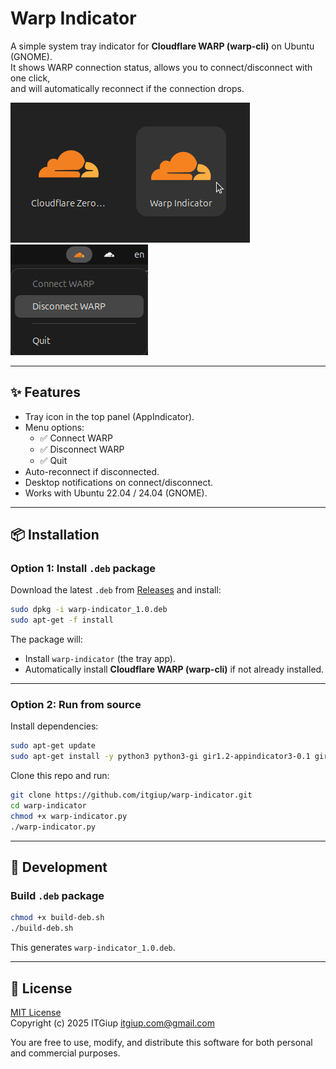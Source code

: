 # Warp Indicator

A simple system tray indicator for **Cloudflare WARP (warp-cli)** on Ubuntu (GNOME).  
It shows WARP connection status, allows you to connect/disconnect with one click,  
and will automatically reconnect if the connection drops.

![screenshot](docs/app_warp_indication.png)
![screenshot](docs/Screenshot.png)

---

## ✨ Features
- Tray icon in the top panel (AppIndicator).
- Menu options:
  - ✅ Connect WARP
  - ✅ Disconnect WARP
  - ✅ Quit
- Auto-reconnect if disconnected.
- Desktop notifications on connect/disconnect.
- Works with Ubuntu 22.04 / 24.04 (GNOME).

---

## 📦 Installation

### Option 1: Install `.deb` package
Download the latest `.deb` from [Releases](https://github.com/itgiup/warp-indicator/releases) and install:

```bash
sudo dpkg -i warp-indicator_1.0.deb
sudo apt-get -f install
```

The package will:
- Install `warp-indicator` (the tray app).
- Automatically install **Cloudflare WARP (warp-cli)** if not already installed.

---

### Option 2: Run from source
Install dependencies:

```bash
sudo apt-get update
sudo apt-get install -y python3 python3-gi gir1.2-appindicator3-0.1 gir1.2-notify-0.7
```

Clone this repo and run:

```bash
git clone https://github.com/itgiup/warp-indicator.git
cd warp-indicator
chmod +x warp-indicator.py
./warp-indicator.py
```

---

## 🔧 Development

### Build `.deb` package
```bash
chmod +x build-deb.sh
./build-deb.sh
```

This generates `warp-indicator_1.0.deb`.

---

## 📜 License
[MIT License](LICENSE)  
Copyright (c) 2025 ITGiup <itgiup.com@gmail.com>

You are free to use, modify, and distribute this software for both personal and commercial purposes.
